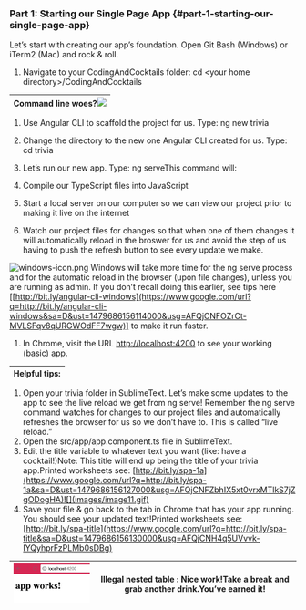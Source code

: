 ### Part 1: Starting our Single Page App {#part-1-starting-our-single-page-app}

Let’s start with creating our app’s foundation. Open Git Bash (Windows) or iTerm2 (Mac) and rock &amp; roll.

1.  Navigate to your CodingAndCocktails folder: <span class="cmd">cd &lt;your home directory&gt;/CodingAndCocktails</span>

| Command line woes?![](images/image42.png) |
| --- |

1.  Use Angular CLI to scaffold the project for us. Type: ng new trivia
2.  Change the directory to the new one Angular CLI created for us. Type: cd trivia
3.  Let’s run our new app. Type: ng serveThis command will:

1.  Compile our TypeScript files into JavaScript
2.  Start a local server on our computer so we can view our project prior to making it live on the internet
3.  Watch our project files for changes so that when one of them changes it will automatically reload in the broswer for us and avoid the step of us having to push the refresh button to see every update we make.

![windows-icon.png](images/image23.png) Windows will take more time for the ng serve process and for the automatic reload in the browser (upon file changes), unless you are running as admin. If you don’t recall doing this earlier, see tips here [[http://bit.ly/angular-cli-windows](https://www.google.com/url?q=http://bit.ly/angular-cli-windows&sa=D&ust=1479686156114000&usg=AFQjCNFOZrCt-MVLSFqv8qURGWOdFF7wgw)] to make it run faster.

1.  In Chrome, visit the URL [http://localhost:4200](https://www.google.com/url?q=http://localhost:4200&sa=D&ust=1479686156115000&usg=AFQjCNEJiKiFfCCtcbWB6aGjv8uib0saQg) to see your working (basic) app.

| Helpful tips: |
| --- |

1.  Open your trivia folder in SublimeText.  Let’s make some updates to the app to see the live reload we get from ng serve! Remember the ng serve command watches for changes to our project files and automatically refreshes the browser for us so we don’t have to.  This is called “live reload.”
2.  Open the src/app/app.component.ts file in SublimeText.
3.  Edit the title variable to whatever text you want (like: have a cocktail!)Note: This title will end up being the title of your trivia app.Printed worksheets see: [http://bit.ly/spa-1a](https://www.google.com/url?q=http://bit.ly/spa-1a&sa=D&ust=1479686156127000&usg=AFQjCNFZbhIX5xt0vrxMTlkS7jZgODogHA)![](images/image11.gif)
4.  Save your file &amp; go back to the tab in Chrome that has your app running. You should see your updated text!Printed worksheets see: [http://bit.ly/spa-title](https://www.google.com/url?q=http://bit.ly/spa-title&sa=D&ust=1479686156130000&usg=AFQjCNH4q5UVvvk-IYQyhprFzPLMb0sDBg)

| ![](images/image06.gif) | **Illegal nested table :** Nice work!Take a break and grab another drink.You’ve earned it! |
| --- | --- |